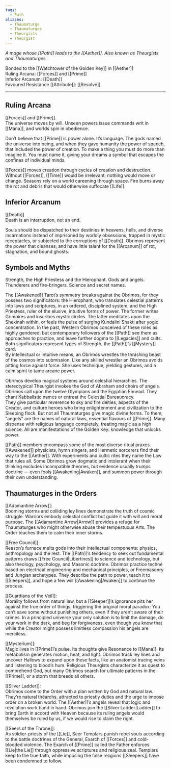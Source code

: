 ```yaml
---
tags:
  - Path
aliases:
  - Thaumaturge
  - Thaumaturges
  - Theurgists
  - Theurgist
---
```

_A mage whose [[Path]] leads to the [[Aether]]. Also known as Theurgists and Thaumaturges._

Bonded to the [[Watchtower of the Golden Key]] in [[Aether]]\
Ruling Arcana: [[Forces]] and [[Prime]]\
Inferior Arcanum: [[Death]]\
Favoured Resistance [[Attribute]]: [[Resolve]]

---

## Ruling Arcana

[[Forces]] and [[Prime]].\
The universe moves by will. Unseen powers issue commands writ in [[Mana]], and worlds spin in obedience. 

Don’t believe that [[Prime]] is power alone. It’s language. The gods named the universe into being, and when they gave humanity the power of speech, that included the power of creation. To make a thing you must do more than imagine it. You must name it, giving your dreams a symbol that escapes the confines of individual minds.

[[Forces]] moves creation through cycles of creation and destruction. Without [[Forces]], [[Time]] would be irrelevant; nothing would move or change. Seasons rely on a world careening through space. Fire burns away the rot and debris that would otherwise suffocate [[Life]].

## Inferior Arcanum

[[Death]]\
Death is an interruption, not an end. 

Souls should be dispatched to their destinies in heavens, hells, and diverse incarnations instead of imprisoned by worldly obsessions, trapped in mystic receptacles, or subjected to the corruptions of [[Death]]. Obrimos represent the power that cleanses, and have little talent for the [[Arcanum]] of rot, stagnation, and bound ghosts.

## Symbols and Myths

Strength, the High Priestess and the Hierophant. Gods and angels. Thunderers and fire-bringers. Science and secret names. 

The [[Awakened]] Tarot’s symmetry breaks against the Obrimos, for they possess two significators: the Hierophant, who translates celestial patterns into laws and scriptures, in an ordered, disciplined system; and the High Priestess, ruler of the elusive, intuitive forms of power. The former writes Grimoires and inscribes mystic circles. The latter meditates upon the Shekinah within, or feels the pulse of surging Kundalini Shakti after yogic concentration. In the past, Western Obrimos conceived of these roles as highly gendered, but contemporary followers of the [[Path]] see them as approaches to practice, and leave further dogma to [[Legacies]] and cults. Both significators represent types of Strength, the [[Path]]’s [[Mystery]] card.\
By intellectual or intuitive means, an Obrimos wrestles the thrashing beast of the cosmos into submission. Like any skilled wrestler an Obrimos avoids pitting force against force. She uses technique, yielding gestures, and a calm spirit to tame arcane power. 

Obrimos develop magical systems around celestial hierarchies. The stereotypical Theurgist invokes the God of Abraham and choirs of angels. Obrimos call upon the twelve Olympians and the Egyptian Ennead. They chant Kabbalistic names or entreat the Celestial Bureaucracy.\
They give particular reverence to sky and fire deities, aspects of the Creator, and culture heroes who bring enlightenment and civilization to the Sleeping flock. But not all Thaumaturges give magic divine forms. To them, “angels” are the names of natural laws, essential flavours of [[Prime]]. Many dispense with religious language completely, treating magic as a high science. All are manifestations of the Golden Key: knowledge that unlocks power. 

[[Path]] members encompass some of the most diverse ritual praxes. [[Awakened]] physicists, hymn singers, and Hermetic sorcerers find their way to the [[Aether]]. With experiments and cultic rites they name the Law that rules all. Some Obrimos grow dogmatic and intolerant when their thinking excludes incompatible theories, but evidence usually trumps doctrine — even fools [[Awakening|Awaken]], and summon power through their own understanding.

## Thaumaturges in the Orders

[[Adamantine Arrow]]:\
Booming storms and colliding ley lines demonstrate the truth of cosmic struggle. Warriors embody celestial conflict but guide it with will and moral purpose. The [[Adamantine Arrow|Arrow]] provides a refuge for Thaumaturges who might otherwise abuse their tempestuous Arts. The Order teaches them to calm their inner storms.

[[Free Council]]:\
Reason’s furnace melts gods into their intellectual components: physics, anthropology and the rest. The [[Path]]’s tendency to seek out fundamental patterns draws [[Free Council|Libertines]] to science and technology, but also theology, psychology, and Masonic doctrine. Obrimos practice techné based on electrical engineering and mechanical principles, or Freemasonry and Jungian archetypes. They describe the path to power, teach it to [[Sleepers]], and hope a few will [[Awakening|Awaken]] to continue the process.

[[Guardians of the Veil]]:\
Morality follows from natural law, but a [[Sleeper]]’s ignorance pits her against the true order of things, triggering the original moral paradox: You can’t save some without punishing others, even if they aren’t aware of their crimes. In a principled universe your only solution is to limit the damage, do your work in the dark, and beg for forgiveness, even though you know that while the Creator might possess limitless compassion his angels are merciless.

[[Mysterium]]:\
Magic lives in [[Prime]]’s pulse. Its thoughts give Resonance to [[Mana]]. Its metabolism generates motion, heat, and light. Obrimos track ley lines and uncover Hallows to expand upon these facts, like an anatomist tracing veins and listening to blood’s hum. Religious Theurgists characterize it as quest to comprehend God, but many Obrimos search for ultimate patterns in the [[Prime]], or a storm that breeds all others.

[[Silver Ladder]]:\
Obrimos come to the Order with a plan written by God and natural law. They’re natural théarchs, attracted to priestly duties and the urge to impose order on a broken world. The [[Aether]]’s angels reveal that logic and revelation work hand in hand. Obrimos join the [[Silver Ladder|Ladder]] to bring Earth in accord with Heaven because its ruling angels would themselves be ruled by us, if we would rise to claim the right.

[[Seers of the Throne]]:\
As soldier-priests of the [[Lie]], Seer Templars punish rebel souls according to the battle doctrines of the General, Exarch of [[Forces]] and cold-blooded violence. The Exarch of [[Prime]] called the Father enforces [[Lie|the Lie]] through oppressive scriptures and religious zeal. Templars keep to the true faith, while imposing the false religions [[Sleepers]] have been condemned to follow.